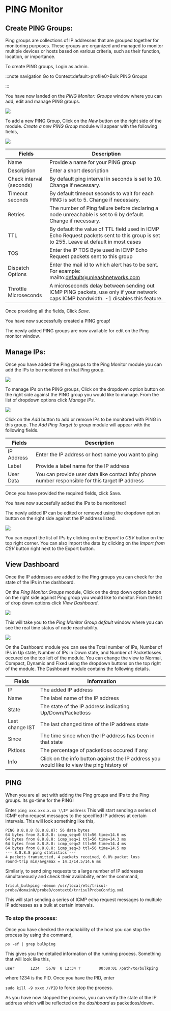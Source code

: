 # PING Monitor

## Create PING Groups:

 Ping groups are collections of IP addresses that are grouped together for monitoring purposes. These groups are organized and managed to monitor multiple devices or hosts based on various criteria, such as their function, location, or importance.

To create PING groups, Login as admin.

:::note navigation
Go to Context:default>profile0>Bulk PING Groups

:::

You have now landed on the *PING Monitor: Groups* window where you can add, edit and manage PING groups. 

![](images/pingmonitorhome.png)

To add a new PING Group,
Click on the *New* button on the right side of the module.
*Create a new PING Group* module will appear with the following fields,

![](images/pinggroup.png)

| Fields                   | Description                                                                                                                          |
| ------------------------ | ------------------------------------------------------------------------------------------------------------------------------------ |
| Name                     | Provide a name for your PING group                                                                                                   |
| Description              | Enter a short description                                                                                                            |
| Check interval (seconds) | By default ping interval in seconds is set to 10. Change if necessary.                                                               |
| Timeout seconds          | By default timeout seconds to wait for each PING is set to 5. Change if necessary.                                                   |
| Retries                  | The number of Ping failure before declaring a node unreachable is set to 6 by default. Change if necessary.                          |
| TTL                      | By default the value of TTL field used in ICMP Echo Request packets sent to this group is set to 255. Leave at default in most cases |
| TOS                      | Enter the IP TOS Byte used in ICMP Echo Request packets sent to this group                                                           |
| Dispatch Options         | Enter the mail id to which alert has to be sent. For example: mailto:default@unleashnetworks.com                                     |
| Throttle Microseconds    | A microseconds delay between sending out ICMP PING packets, use only if your network caps ICMP bandwidth. -1 disables this feature.  |

Once providing all the fields, Click *Save*.

You have now successfully created a PING group!

The newly added PING groups are now available for edit on the Ping monitor window.

## Manage IPs:

Once you have added the Ping groups to the Ping Monitor module you can add the IPs to be monitored on that Ping group.

![](images/pingmanageip.png)

To manage IPs on the PING groups,
Click on the dropdown option button on the right side against the PING group you would like to manage. From the list of dropdown options click *Manage IPs*.

![](images/pingaddip2.png)

Click on the *Add* button to add or remove IPs to be monitored with PING in this group. The *Add Ping Target to group* module will appear with the following fields.

| Fields     | Description                                                                                      |
| ---------- | ------------------------------------------------------------------------------------------------ |
| IP Address | Enter the IP address or host name you want to ping                                               |
| Label      | Provide a label name for the IP address                                                          |
| User Data  | You can provide user data like contact info/ phone number responsible for this target IP address |

Once you have provided the required fields, click Save.

You have now succesfully added the IPs to be monitored!

The newly added IP can be edited or removed using the dropdown option button on the right side against the IP address listed.

![](images/pingaddip.png)

You can export the list of IPs by clicking on the *Export to CSV* button on the top right corner. You can also import the data by clicking on the *Import from CSV* button right next to the Export button.

## View Dashboard

Once the IP addresses are added to the Ping groups you can check for the state of the IPs in the dashboard.

On the *Ping Monitor:Groups* module, Click on the drop down option button on the right side against Ping group you would like to monitor. From the list of drop down options click *View Dashboard*. 

![](images/pingviewdashboard.png)

This will take you to the *Ping Monitor Group default* window where you can see the real time status of node reachability.

![](images/pingshowip.png)

On the Dashboard module you can see the Total number of IPs, Number of IPs in Up state, Number of IPs in Down state, and Number of Packetlosses occured on the top left of the module. You can change the view to Normal, Compact, Dynamic and Fixed using the dropdown buttons on the top right of the module.
The Dashboard module contains the following details.

| Fields          | Information                                                                                |
| --------------- | ------------------------------------------------------------------------------------------ |
| IP              | The added IP address                                                                       |
| Name            | The label name of the IP address                                                           |
| State           | The state of the IP address indicating Up/Down/Packetloss                                  |
| Last change IST | The last changed time of the IP address state                                              |
| Since           | The time since when the IP address has been in that state                                  |
| Pktloss         | The percentage of packetloss occured if any                                                |
| Info            | Click on the info button against the IP address you would like to view the ping history of |

## PING

When you are all set with adding the Ping groups and IPs to the Ping groups. Its go-time for the PING!

Enter `ping xxx.xxx.x.xx \\IP address` This will start sending a series of ICMP echo request messages to the specified IP address at certain intervals. This will look something like this, 

```
PING 8.8.8.8 (8.8.8.8): 56 data bytes
64 bytes from 8.8.8.8: icmp_seq=0 ttl=56 time=14.6 ms
64 bytes from 8.8.8.8: icmp_seq=1 ttl=56 time=14.3 ms
64 bytes from 8.8.8.8: icmp_seq=2 ttl=56 time=14.4 ms
64 bytes from 8.8.8.8: icmp_seq=3 ttl=56 time=14.5 ms
--- 8.8.8.8 ping statistics ---
4 packets transmitted, 4 packets received, 0.0% packet loss
round-trip min/avg/max = 14.3/14.5/14.6 ms
```
Similarly, to send ping requests to a large number of IP addresses simultaneously and check their availability, enter the command,

`trisul_bulkping -demon /usr/local/etc/trisul-probe/domain0/probe0/context0/trrisulProbeConfig.xml`

This will start sending a series of ICMP echo request messages to multiple IP addresses as a bulk at certain intervals.

### To stop the process:

Once you have checked the reachability of the host you can stop the process by using the command,

`ps -ef | grep bulkping` 

 This gives you the detailed information of the running process. Something that will look like this,

`user       1234   5678  0 12:34 ?        00:00:01 /path/to/bulkping` 

where 1234 is the PID. Once you have the PID, enter

`sudo kill -9 xxxx //PID` to force stop the process.

As you have now stopped the process, you can verify the state of the IP address which will be reflected on the *dashboard* as packetloss/down.
